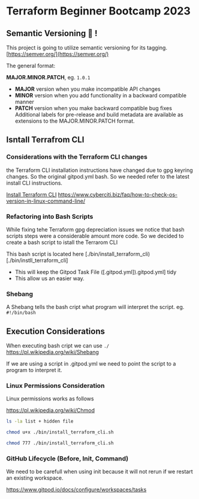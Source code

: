 # Terraform Beginner Bootcamp 2023

## Semantic Versioning :mage: !

This project is going to utilize semantic versioning for its tagging.
[https://semver.org/](https://semver.org/)

The general format:

**MAJOR.MINOR.PATCH**, eg. `1.0.1`

- **MAJOR** version when you make incompatible API changes
- **MINOR** version when you add functionality in a backward compatible manner
- **PATCH** version when you make backward compatible bug fixes
Additional labels for pre-release and build metadata are available as extensions to the MAJOR.MINOR.PATCH format.

## Isntall Terrafrom CLI

### Considerations with the Terraform CLI changes
the Terraform CLI installation instructions have changed due to gpg keyring changes. So the original gitpod.yml bash. So we needed refer to the latest install CLI instructions.


[Install Terraform CLI](https://developer.hashicorp.com/terraform/tutorials/aws-get-started/install-cli])
https://www.cyberciti.biz/faq/how-to-check-os-version-in-linux-command-line/

### Refactoring into Bash Scripts

While fixing tehe Terraform gpg depreciation issues we notice that bash scripts steps were a considerable amount more code. So we decided to create a bash script to istall the Terrarom CLI

This bash script is located here [./bin/install_terraform_cli)[./bin/instll_terraform_cli]

- This will keep the Gitpod Task File ([.gitpod.yml]).gitpod.yml] tidy
- This allow us an easier way.

### Shebang

A Shebang tells the bash cript what program will interpret the script. eg. `#!/bin/bash`

## Execution Considerations

When executing bash cript we can use `./`
https://pl.wikipedia.org/wiki/Shebang

If we are using a script in .gitpod.yml we need to point the script to a program to interpret it.

### Linux Permissions Consideration

Linux permissions works as follows

https://pl.wikipedia.org/wiki/Chmod

```sh
ls -la list + hidden file
```
```sh
chmod u+x ./bin/install_terraform_cli.sh
```
```sh
chmod 777 ./bin/install_terraform_cli.sh
```

### GitHub Lifecycle (Before, Init, Command)

We need to be carefull when using init because it will not rerun if we restart an existing workspace.

https://www.gitpod.io/docs/configure/workspaces/tasks
